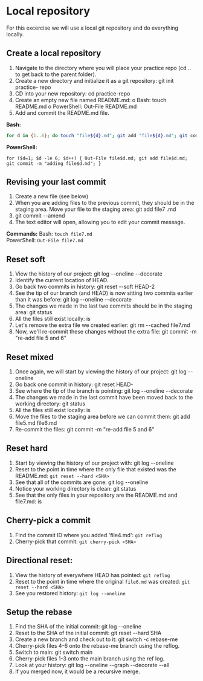 # Local repository
For this excercise we will use a local git repository and do everything locally.

## Create a local repository

1. Navigate to the directory where you will place your practice repo (cd .. to get back to the parent folder). 
2. Create a new directory and initialize it as a git repository: git init practice- repo 
3. CD into your new repository: cd practice-repo 
4. Create an empty new file named README.md: o Bash: touch README.md o PowerShell: Out-File README.md 
5. Add and commit the README.md file.

__Bash:__
``` sh
for d in {1..6}; do touch "file${d}.md"; git add "file${d}.md"; git commit -m "adding file ${d}"; done 
```
__PowerShell:__
``` pwsh
for ($d=1; $d -le 6; $d++) { Out-File file$d.md; git add file$d.md; git commit -m "adding file$d.md"; } 
```

## Revising your last commit
1. Create a new file (see below)
2. When you are adding files to the previous commit, they should be in the staging area. Move your file to the staging area: git add file7 .md 
3. git commit --amend 
4. The text editor will open, allowing you to edit your commit message. 

__Commands:__
Bash: `touch file7.md`  
PowerShell: `Out-File file7.md`

## Reset soft
1. View the history of our project: git log --oneline --decorate 
2. Identify the current location of HEAD. 
3. Go back two commits in history: git reset --soft HEAD-2 
4. See the tip of our branch (and HEAD) is now sitting two commits earlier than it was before: git log --oneline --decorate 
5. The changes we made in the last two commits should be in the staging area: git status 
6. All the files still exist locally: is 
7. Let's remove the extra file we created earlier: git rm --cached file7.md 
8. Now, we'll re-commit these changes without the extra file: git commit -m "re-add file 5 and 6" 

## Reset mixed
1. Once again, we will start by viewing the history of our project: git log --oneline 
2. Go back one commit in history: git reset HEAD-
3. See where the tip of the branch is pointing: git log --oneline --decorate 
4. The changes we made in the last commit have been moved back to the working directory: git status 
5. All the files still exist locally: is 
6. Move the files to the staging area before we can commit them: git add file5.md file6.md 
7. Re-commit the files: git commit -m "re-add file 5 and 6" 

## Reset hard
1. Start by viewing the history of our project with: git log --oneline 
2. Reset to the point in time where the only file that existed was the README.md: `git reset --hard <SHA>`
3. See that all of the commits are gone: git log --oneline 
4. Notice your working directory is clean: git status 
5. See that the only files in your repository are the README.md and file7.md: is 

## Cherry-pick a commit
1. Find the commit ID where you added 'file4.md': `git reflog`
1. Cherry-pick that commit: `git cherry-pick <SHA>`

## Directional reset:
1. View the history of everywhere HEAD has pointed: `git reflog`
1. Reset to the point in time where the original `file6.md` was created: `git reset --hard <SHA>`
1. See you restored history: `git log --oneline`

## Setup the rebase
1. Find the SHA of the initial commit: git log --oneline 
2. Reset to the SHA of the initial commit: git reset --hard SHA 
3. Create a new branch and check out to it: git switch -c rebase-me 
4. Cherry-pick files 4-6 onto the rebase-me branch using the reflog. 
5. Switch to main: git switch main 
6. Cherry-pick files 1-3 onto the main branch using the ref log. 
7. Look at your history: git log --oneline --graph --decorate --all 
8. If you merged now, it would be a recursive merge. 
